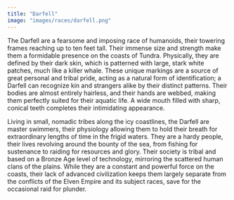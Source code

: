 ```yaml
---
title: "Darfell"
image: "images/races/darfell.png"
---
```


The Darfell are a fearsome and imposing race of humanoids, their towering frames reaching up to ten feet tall. Their immense size and strength make them a formidable presence on the coasts of Tundra. Physically, they are defined by their dark skin, which is patterned with large, stark white patches, much like a killer whale. These unique markings are a source of great personal and tribal pride, acting as a natural form of identification; a Darfell can recognize kin and strangers alike by their distinct patterns. Their bodies are almost entirely hairless, and their hands are webbed, making them perfectly suited for their aquatic life. A wide mouth filled with sharp, conical teeth completes their intimidating appearance.

Living in small, nomadic tribes along the icy coastlines, the Darfell are master swimmers, their physiology allowing them to hold their breath for extraordinary lengths of time in the frigid waters. They are a hardy people, their lives revolving around the bounty of the sea, from fishing for sustenance to raiding for resources and glory. Their society is tribal and based on a Bronze Age level of technology, mirroring the scattered human clans of the plains. While they are a constant and powerful force on the coasts, their lack of advanced civilization keeps them largely separate from the conflicts of the Elven Empire and its subject races, save for the occasional raid for plunder.
